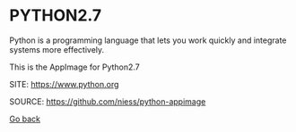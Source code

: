 # PYTHON2.7

 Python is a programming language that lets you work quickly
 and integrate systems more effectively.
 
 This is the AppImage for Python2.7
 
 SITE: https://www.python.org

 SOURCE: https://github.com/niess/python-appimage

 [Go back](https://portable-linux-apps.github.io/apps.html)
